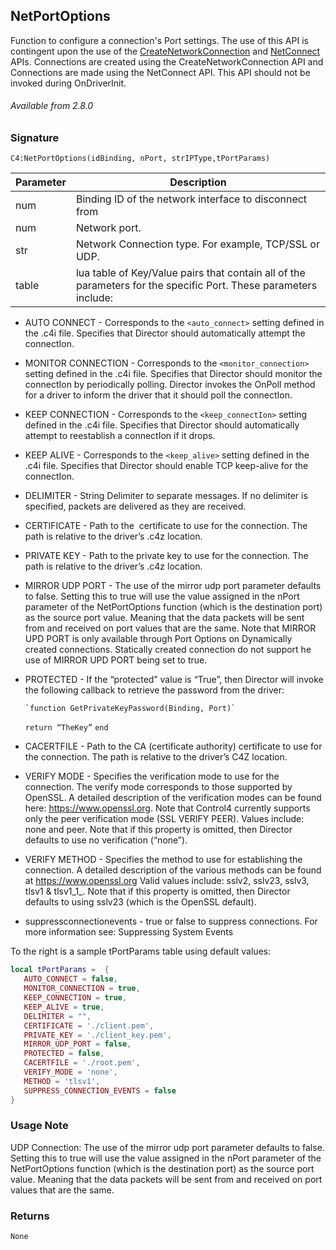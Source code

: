## NetPortOptions

Function to configure a connection's Port settings.  The use of this API is contingent upon the use of the [CreateNetworkConnection][1] and [NetConnect][2] APIs. Connections are created using the CreateNetworkConnection API and Connections are made using the NetConnect API. This API should not be invoked during OnDriverInit.

###### Available from 2.8.0

### Signature

`C4:NetPortOptions(idBinding, nPort, strIPType,tPortParams)`


| Parameter | Description |
| --- | --- |
| num | Binding ID of the network interface to disconnect from |
| num | Network port. |
| str | Network Connection type. For example, TCP/SSL or UDP. |
| table | lua table of Key/Value pairs that contain all of the parameters for the specific Port. These parameters include: |

- AUTO CONNECT - Corresponds to the `<auto_connect>` setting defined in the .c4i file. Specifies that Director should automatically attempt the connectIon.

- MONITOR CONNECTION - Corresponds to the `<monitor_connection>` setting defined in the .c4i file. Specifies that Director should monitor the connectIon by periodically polling. Director invokes the OnPoll method for a driver to inform the driver that it should poll the connectIon.

- KEEP CONNECTION - Corresponds to the `<keep_connectIon>` setting defined in the .c4i file. Specifies that Director should automatically attempt to reestablish a connectIon if it drops.

- KEEP ALIVE - Corresponds to the `<keep_alive>` setting defined in the .c4i file. Specifies that Director should enable TCP keep-alive for the connectIon.

- DELIMITER - String Delimiter to separate messages. If no delimiter is specified, packets are delivered as they are received.

- CERTIFICATE - Path to the  certificate to use for the connection. The path is relative to the driver’s .c4z location.

- PRIVATE KEY - Path to the private key to use for the connection. The path is relative to the driver’s .c4z location.

- MIRROR UDP PORT - The use of the mirror udp port parameter defaults to false. Setting this to true will use the value assigned in the nPort parameter of the  NetPortOptions function (which is the destination port) as the source port value. Meaning that the data packets will be sent from and received on port  values that are the same. Note that MIRROR UPD PORT is only available through Port Options on Dynamically created connections. Statically created connection do not support he use of MIRROR UPD PORT being set to true.

- PROTECTED - If the “protected” value is “True”, then Director will invoke the following callback to retrieve the password from the driver:

	  `function GetPrivateKeyPassword(Binding, Port)`
	 `return “TheKey”`
	  `end`

- CACERTFILE - Path to the CA (certificate authority) certificate to use for the connection. The path is relative to the driver’s C4Z location.

- VERIFY MODE - Specifies the verification mode to use for the connection. The verify mode corresponds to those supported by OpenSSL. A detailed description of the verification modes can be found here: https://www.openssl.org. Note that Control4 currently supports only the peer verification mode (SSL VERIFY PEER). Values include: none and peer. Note that if this property is omitted, then Director defaults to use no verification (“none”).

- VERIFY METHOD - Specifies the method to use for establishing the connection. A detailed description of the various methods can be found at https://www.openssl.org Valid values include: sslv2, sslv23, sslv3, tlsv1 &  tlsv1\_1\_. Note that if this property is omitted, then Director defaults to using sslv23 (which is the OpenSSL default).

- suppressconnectionevents - true or false to suppress connections. For more information see: Suppressing System Events

To the right is a sample tPortParams table using default values:

```lua
local tPortParams =  {
   AUTO_CONNECT = false,
   MONITOR_CONNECTION = true,
   KEEP_CONNECTION = true,
   KEEP_ALIVE = true,
   DELIMITER = "",
   CERTIFICATE = './client.pem',
   PRIVATE_KEY = './client_key.pem',
   MIRROR_UDP_PORT = false,
   PROTECTED = false,
   CACERTFILE = './root.pem',
   VERIFY_MODE = 'none',
   METHOD = 'tlsv1',
   SUPPRESS_CONNECTION_EVENTS = false
}
```


### Usage Note

UDP Connection: The use of the mirror udp port parameter defaults to false. Setting this to true will use the value assigned in the nPort parameter of the NetPortOptions function (which is the destination port) as the source port value. Meaning that the data packets will be sent from and received on port values that are the same.


### Returns

`None`

[1]:	https://control4.github.io/docs-driverworks-api/#createnetworkconnection
[2]:	https://control4.github.io/docs-driverworks-api/#createnetworkconnection